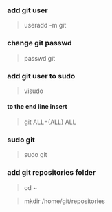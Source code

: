 ### add git user

>useradd -m git

### change git passwd

>passwd git

### add git user to sudo 

>visudo

#### to the end line insert
>git    ALL=(ALL)       ALL

### sudo git

>sudo git

### add git repositories folder

>cd ~

>mkdir /home/git/repositories




